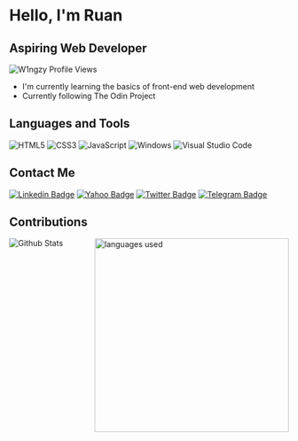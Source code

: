 # Hello, I'm Ruan
## Aspiring Web Developer

<img src="https://komarev.com/ghpvc/?username=W1ngzy" alt="W1ngzy Profile Views" />

- I'm currently learning the basics of front-end  web development
- Currently following The Odin Project

## Languages and Tools
  
  ![HTML5](https://img.shields.io/badge/-HTML5-%23E44D27?style=flat-square&logo=html5&logoColor=ffffff)
  ![CSS3](https://img.shields.io/badge/-CSS3-%231572B6?style=flat-square&logo=css3)
  ![JavaScript](https://img.shields.io/badge/-JavaScript-%23F7DF1C?style=flat-square&logo=javascript&logoColor=000000&labelColor=%23F7DF1C&color=%23FFCE5A)
  ![Windows](http://img.shields.io/badge/-Windows-0078D6?style=flat-square&logo=windows&logoColor=ffffff)
  ![Visual Studio Code](https://img.shields.io/badge/-visual%20studio%20code-05122A?style=flat-square&logo=visual-studio-code&logoColor=007ACC)

## Contact Me
  [![Linkedin Badge](https://img.shields.io/badge/-LinkedIn-blue?style=flat-square&logo=Linkedin&logoColor=white&link=)](https://www.linkedin.com/in/w1ngzy/)
  [![Yahoo Badge](https://img.shields.io/badge/-Yahoo-c14438?style=flat-square&logo=Yahoo&logoColor=white&link=mailto:yahoo.com)](mailto:ruancronje@yahoo.com)
  [![Twitter Badge](https://img.shields.io/badge/-Twitter-blue?style=flat-square&logo=Twitter&logoColor=white&link=)](https://twitter.com/W1ngzy)
  [![Telegram Badge](https://img.shields.io/badge/Telegram-0088cc?style=flat&logo=telegram&logoColor=white&link=)](https://t.me/w1ngzy)

## Contributions
<p>
  <img align="left" alt="Github Stats" src="https://github-readme-stats.vercel.app/api?username=W1ngzy&show_icons=true&bg_color=00000000">
  <img width="350" align="right" alt="languages used" src="https://github-readme-stats.vercel.app/api/top-langs/?username=w1ngzy&show_icons=true&bg_color=00000000&layout=compact">
</p>
